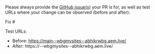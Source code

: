 Please always provide the [GitHub issue(s)](../issues) your PR is for, as well as test URLs where your change can be observed (before and after):

Fix #<gh-issue-id>

Test URLs:
- Before: https://main--wbgmysites--abhikrwbg.aem.live/
- After: https://<branch>--wbgmysites--abhikrwbg.aem.live/
